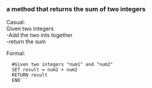 ### a method that returns the sum of two integers 

Casual:  
  Given two integers  
  -Add the two ints together  
  -return the sum  

Formal:  
```START  
  #Given two integers "num1" and "num2"  
  SET result = num1 + num2  
  RETURN result  
  END```
